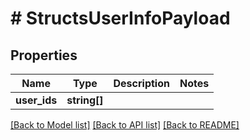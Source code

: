 # # StructsUserInfoPayload

## Properties

Name | Type | Description | Notes
------------ | ------------- | ------------- | -------------
**user_ids** | **string[]** |  |

[[Back to Model list]](../../README.md#models) [[Back to API list]](../../README.md#endpoints) [[Back to README]](../../README.md)
